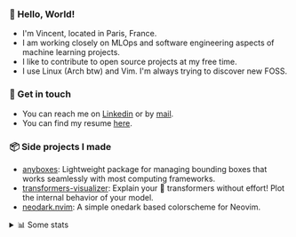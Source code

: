 ### 👋 Hello, World!

- I'm Vincent, located in Paris, France.
- I am working closely on MLOps and software engineering aspects of machine learning projects.
- I like to contribute to open source projects at my free time.
- I use Linux (Arch btw) and Vim. I'm always trying to discover new FOSS.

### 🔗 Get in touch

- You can reach me on [Linkedin](https://www.linkedin.com/in/vincent-duchauffour-3a9641155/) or by [mail](mailto:vincent.duchauffour@proton.me).
- You can find my resume [here](https://raw.githubusercontent.com/VDuchauffour/resume/main/resume.pdf).

### 📦 Side projects I made

- [anyboxes](https://github.com/VDuchauffour/anyboxes): Lightweight package for managing bounding boxes that works seamlessly with most computing frameworks.
- [transformers-visualizer](https://github.com/VDuchauffour/transformers-visualizer): Explain your 🤗 transformers without effort! Plot the internal behavior of your model. 
- [neodark.nvim](https://github.com/VDuchauffour/neodark.nvim): A simple onedark based colorscheme for Neovim.

<details><summary>📊 Some stats</summary>  
  
<p align="center">
  <img alt="VDuchauffour's github stats" src="https://github-readme-stats.vercel.app/api?username=VDuchauffour&include_all_commits=true&show_icons=true&theme=react"/>
  <br />
  <img alt="VDuchauffour's streak stats" src="https://streak-stats.demolab.com?user=VDuchauffour&theme=react"/>
  <br />
  <img alt="VDuchauffour's language stats" src="https://github-readme-stats.vercel.app/api/top-langs/?username=VDuchauffour&count_private=true&include_all_commits=true&show_icons=true&layout=compact&theme=react"/>
  <!--   <br />
  <img alt="VDuchauffour's Wakatime stats" src="https://github-readme-stats.vercel.app/api/wakatime?username=VDuchauffour&theme=react"/> -->
</p>

#### 🧭 Wakatime stats
<!--START_SECTION:waka-->
![Code Time](http://img.shields.io/badge/Code%20Time-1%2C426%20hrs%2056%20mins-blue)

![Lines of code](https://img.shields.io/badge/From%20Hello%20World%20I%27ve%20Written-2.0%20million%20lines%20of%20code-blue)

**🐱 My GitHub Data** 

> 📦 970.7 kB Used in GitHub's Storage 
 > 
> 🏆 0 Contributions in the Year 2024
 > 
> 🚫 Not Opted to Hire
 > 
> 📜 9 Public Repositories 
 > 
> 🔑 2 Private Repositories 
 > 
**I'm a Night 🦉** 

```text
🌞 Morning                79 commits          █░░░░░░░░░░░░░░░░░░░░░░░░   04.51 % 
🌆 Daytime                522 commits         ███████░░░░░░░░░░░░░░░░░░   29.81 % 
🌃 Evening                841 commits         ████████████░░░░░░░░░░░░░   48.03 % 
🌙 Night                  309 commits         ████░░░░░░░░░░░░░░░░░░░░░   17.65 % 
```
📅 **I'm Most Productive on Wednesday** 

```text
Monday                   319 commits         █████░░░░░░░░░░░░░░░░░░░░   18.22 % 
Tuesday                  108 commits         ██░░░░░░░░░░░░░░░░░░░░░░░   06.17 % 
Wednesday                330 commits         █████░░░░░░░░░░░░░░░░░░░░   18.85 % 
Thursday                 233 commits         ███░░░░░░░░░░░░░░░░░░░░░░   13.31 % 
Friday                   216 commits         ███░░░░░░░░░░░░░░░░░░░░░░   12.34 % 
Saturday                 322 commits         █████░░░░░░░░░░░░░░░░░░░░   18.39 % 
Sunday                   223 commits         ███░░░░░░░░░░░░░░░░░░░░░░   12.74 % 
```


📊 **This Week I Spent My Time On** 

```text
💬 Programming Languages: 
YAML                     3 hrs 33 mins       █████████░░░░░░░░░░░░░░░░   37.54 % 
Python                   2 hrs 27 mins       ███████░░░░░░░░░░░░░░░░░░   26.02 % 
JSON                     1 hr 27 mins        ████░░░░░░░░░░░░░░░░░░░░░   15.41 % 
Docker                   48 mins             ██░░░░░░░░░░░░░░░░░░░░░░░   08.56 % 
Text                     31 mins             █░░░░░░░░░░░░░░░░░░░░░░░░   05.52 % 
```


 Last Updated on 02/01/2024 00:36:10 UTC
<!--END_SECTION:waka-->
</details>
